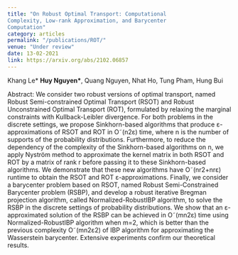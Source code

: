```yaml
---
title: "On Robust Optimal Transport: Computational
Complexity, Low-rank Approximation, and Barycenter
Computation"
category: articles
permalink: "/publications/ROT/"
venue: "Under review"
date: 13-02-2021
link: https://arxiv.org/abs/2102.06857
---
```


[comment]: <> (<a href="https://arxiv.org/pdf/2102.06857.pdf">Arxiv</a>.)
Khang Le\* <b>Huy Nguyen\*</b>, Quang Nguyen, Nhat Ho, Tung Pham, Hung Bui

Abstract: We consider two robust versions of optimal transport, named Robust Semi-constrained Optimal Transport (RSOT) and Robust Unconstrained Optimal Transport (ROT), formulated by relaxing the marginal constraints with Kullback-Leibler divergence. For both problems in the discrete settings, we propose Sinkhorn-based algorithms that produce ε-approximations of RSOT and ROT in O˜(n2ε) time, where n is the number of supports of the probability distributions. Furthermore, to reduce the dependency of the complexity of the Sinkhorn-based algorithms on n, we apply Nyström method to approximate the kernel matrix in both RSOT and ROT by a matrix of rank r before passing it to these Sinkhorn-based algorithms. We demonstrate that these new algorithms have O˜(nr2+nrε) runtime to obtain the RSOT and ROT ε-approximations. Finally, we consider a barycenter problem based on RSOT, named Robust Semi-Constrained Barycenter problem (RSBP), and develop a robust iterative Bregman projection algorithm, called Normalized-RobustIBP algorithm, to solve the RSBP in the discrete settings of probability distributions. We show that an ε-approximated solution of the RSBP can be achieved in O˜(mn2ε) time using Normalized-RobustIBP algorithm when m=2, which is better than the previous complexity O˜(mn2ε2) of IBP algorithm for approximating the Wasserstein barycenter. Extensive experiments confirm our theoretical results.

